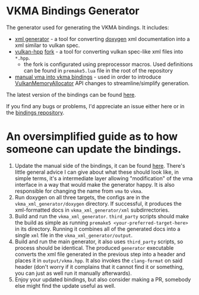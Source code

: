 # VKMA Bindings Generator
The generator used for generating the VKMA bindings. It includes:
- [xml generator](https://github.com/Cvelth/vkma_xml_generator) - a tool for converting [doxygen](https://www.doxygen.nl/index.html) xml documentation into a xml similar to vulkan spec.
- [vulkan-hpp](https://github.com/KhronosGroup/Vulkan-Hpp) [fork](https://github.com/Cvelth/vkma_vulkan_hpp_fork) - a tool for converting vulkan spec-like xml files into `*.hpp`.
  - the fork is configurated using preprocessor macros. Used definitions can be found in `premake5.lua` file in the root of the repository
- [manual vma into vkma bindings](https://github.com/Cvelth/vkma_bindings) - used in order to introduce [VulkanMemoryAllocator](https://github.com/GPUOpen-LibrariesAndSDKs/VulkanMemoryAllocator) API changes to streamline/simplify generation.

The latest version of the bindings can be found [here](https://github.com/Cvelth/vkma).

If you find any bugs or problems, I'd appreciate an issue either here or in the [bindings repository](https://github.com/Cvelth/vkma).

# An oversimplified guide as to how someone can update the bindings.
1. Update the manual side of the bindings, it can be found [here](https://github.com/Cvelth/vkma_bindings). There's little general advice I can give about what these should look like, in simple terms, it's a intermediate layer allowing "modification" of the vma interface in a way that would make the generator happy. It is also responsible for changing the name from `vma` to `vkma`.
2. Run doxygen on all three targets, the configs are in the `vkma_xml_generator/doxygen` directory. If successful, it produces the xml-formatted docs in `vkma_xml_generator/xml` subdirrectories.
3. Build and run the `vkma_xml_generator`. `third_party` scripts should make the build as simple as running `premake5 <your-preferred-target-here>` in its directory. Running it combines all of the generated docs into a single `xml` file in the `vkma_xml_generator/output`.
4. Build and run the main generator, it also uses `third_party` scripts, so process should be identical. The produced `generator` executable converts the xml file generated in the previous step into a header and places it in `output/vkma.hpp`. It also invokes the `clang-format` on said header (don't worry if it complains that it cannot find it or something, you can just as well run it manually afterwards).
5. Enjoy your updated bindings, but also consider making a PR, somebody else might find the update useful as well.
